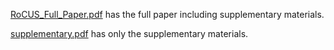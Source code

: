 [RoCUS_Full_Paper.pdf](RoCUS_Full_Paper.pdf) has the full paper including supplementary materials. 

[supplementary.pdf](supplementary.pdf) has only the supplementary materials. 
